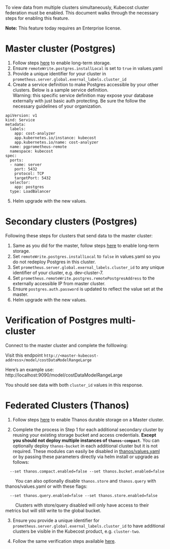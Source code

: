 To view data from multiple clusters simultaneously, Kubecost cluster federation must be enabled.
This document walks through the necessary steps for enabling this feature.


**Note:** This feature today requires an Enterprise license.

# Master cluster (Postgres)

1. Follow steps [here](long-term-storage.md) to enable long-term storage.  
2. Ensure `remoteWrite.postgres.installLocal` is set to `true` in values.yaml  
3. Provide a unique identifier for your cluster in `prometheus.server.global.exernal_labels.cluster_id`  
4. Create a service definition to make Postgres accessible by your other clusters. Below is a sample service definition.  
Warning: this specific service definition may expose your database externally with just basic auth protecting.
Be sure the follow the necessary guidelines of your organization.  

```
apiVersion: v1
kind: Service
metadata:
  labels:
    app: cost-analyzer
    app.kubernetes.io/instance: kubecost
    app.kubernetes.io/name: cost-analyzer
  name: pgprometheus-remote
  namespace: kubecost
spec:
  ports:
  - name: server
    port: 5432
    protocol: TCP
    targetPort: 5432
  selector:
    app: postgres
  type: LoadBalancer
```  
5. Helm upgrade with the new values.  

# Secondary clusters (Postgres)

Following these steps for clusters that send data to the master cluster:

1. Same as you did for the master, follow steps [here](long-term-storage.md) to enable long-term storage.  
2. Set `remoteWrite.postgres.installLocal` to `false` in values.yaml so you do not redeploy Postgres in this cluster.  
3. Set `prometheus.server.global.exernal_labels.cluster_id` to any unique identifier of your cluster, e.g. dev-cluster-7.  
4. Set `prometheus.remoteWrite.postgres.remotePostgresAddress` to the externally accessible IP from master cluster.  
5. Ensure `postgres.auth.password` is updated to reflect the value set at the master.  
6. Helm upgrade with the new values.  

# Verification of Postgres multi-cluster

Connect to the master cluster and complete the folllowing:

Visit this endpoint `http://<master-kubecost-address>/model/costDataModelRangeLarge`

Here’s an example use: http://localhost:9090/model/costDataModelRangeLarge

You should see data with both `cluster_id` values in this response.


# Federated Clusters (Thanos)

1. Follow steps [here](long-term-storage.md#option-b-out-of-cluster-storage-thanos) to enable Thanos durable storage on a Master cluster.  

2. Complete the process in Step 1 for each additional secondary cluster by reusing your existing storage bucket and access credentials. **Except you should not deploy multiple instances of `thanos-compact`**. You can optionally deploy `thanos-bucket` in each additional cluster but it is not required. These modules can easily be disabled in [thanos/values.yaml](https://github.com/kubecost/cost-analyzer-helm-chart/blob/master/cost-analyzer/charts/thanos/values.yaml) or by passing these parameters directly via helm install or upgrade as follows:  

```
  --set thanos.compact.enabled=false --set thanos.bucket.enabled=false
```

&nbsp;&nbsp;&nbsp;&nbsp;&nbsp;&nbsp;&nbsp;
You can also optionally disable `thanos.store` and `thanos.query` with thanos/values.yaml or with these flags:  

```
  --set thanos.query.enabled=false --set thanos.store.enabled=false
```

&nbsp;&nbsp;&nbsp;&nbsp;&nbsp;&nbsp;&nbsp;
Clusters with store/query disabled will only have access to their metrics but will still write to the global bucket.

3. Ensure you provide a unique identifier for `prometheus.server.global.exernal_labels.cluster_id` to have additional clusters be visible in the Kubecost product, e.g. `cluster-two`.  

4. Follow the same verification steps available [here](long-term-storage.md#verify-thanos).  
